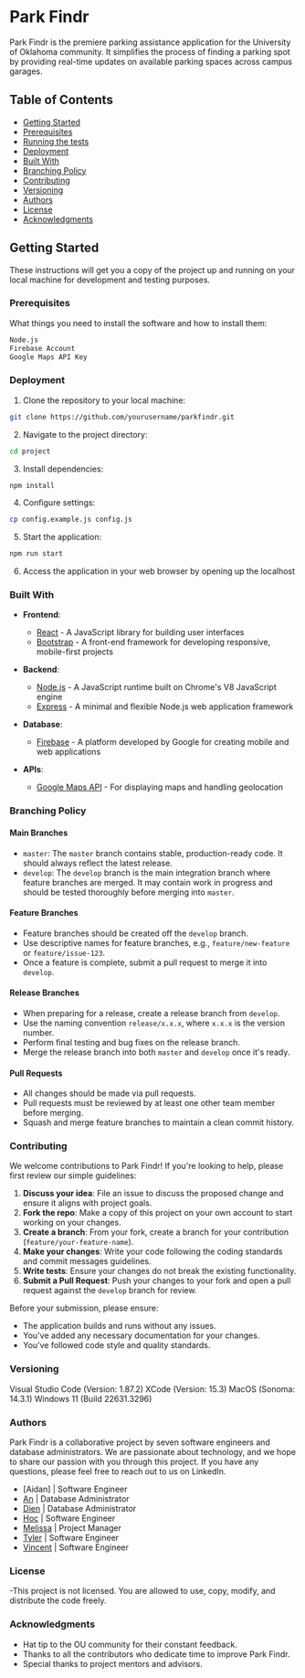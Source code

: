 # Park Findr

Park Findr is the premiere parking assistance application for the University of Oklahoma community. It simplifies the process of finding a parking spot by providing real-time updates on available parking spaces across campus garages.

## Table of Contents

- [Getting Started](#getting-started)
- [Prerequisites](#prerequisites)
- [Running the tests](#running-the-tests)
- [Deployment](#deployment)
- [Built With](#built-with)
- [Branching Policy](#branching-policy)
- [Contributing](#contributing)
- [Versioning](#versioning)
- [Authors](#authors)
- [License](#license)
- [Acknowledgments](#acknowledgments)

## Getting Started

These instructions will get you a copy of the project up and running on your local machine for development and testing purposes.

### Prerequisites

What things you need to install the software and how to install them:

```bash
Node.js
Firebase Account
Google Maps API Key
```
### Deployment
1. Clone the repository to your local machine:
```bash
git clone https://github.com/yourusername/parkfindr.git
```

2. Navigate to the project directory:
```bash
cd project
```

3. Install dependencies:
```bash
npm install
```

4. Configure settings:
```bash
cp config.example.js config.js
```

5. Start the application:
```bash
npm run start
```

6. Access the application in your web browser by opening up the localhost

### Built With

- **Frontend**:
  - [React](https://reactjs.org/) - A JavaScript library for building user interfaces
  - [Bootstrap](https://getbootstrap.com/) - A front-end framework for developing responsive, mobile-first projects

- **Backend**:
  - [Node.js](https://nodejs.org/) - A JavaScript runtime built on Chrome's V8 JavaScript engine
  - [Express](https://expressjs.com/) - A minimal and flexible Node.js web application framework

- **Database**:
  - [Firebase](https://firebase.google.com/) - A platform developed by Google for creating mobile and web applications

- **APIs**:
  - [Google Maps API](https://developers.google.com/maps) - For displaying maps and handling geolocation


### Branching Policy
#### Main Branches

- `master`: The `master` branch contains stable, production-ready code. It should always reflect the latest release.
- `develop`: The `develop` branch is the main integration branch where feature branches are merged. It may contain work in progress and should be tested thoroughly before merging into `master`.

#### Feature Branches

- Feature branches should be created off the `develop` branch.
- Use descriptive names for feature branches, e.g., `feature/new-feature` or `feature/issue-123`.
- Once a feature is complete, submit a pull request to merge it into `develop`.

#### Release Branches

- When preparing for a release, create a release branch from `develop`.
- Use the naming convention `release/x.x.x`, where `x.x.x` is the version number.
- Perform final testing and bug fixes on the release branch.
- Merge the release branch into both `master` and `develop` once it's ready.

#### Pull Requests

- All changes should be made via pull requests.
- Pull requests must be reviewed by at least one other team member before merging.
- Squash and merge feature branches to maintain a clean commit history.

### Contributing

We welcome contributions to Park Findr! If you're looking to help, please first review our simple guidelines:

1. **Discuss your idea**: File an issue to discuss the proposed change and ensure it aligns with project goals.
2. **Fork the repo**: Make a copy of this project on your own account to start working on your changes.
3. **Create a branch**: From your fork, create a branch for your contribution (`feature/your-feature-name`).
4. **Make your changes**: Write your code following the coding standards and commit messages guidelines.
5. **Write tests**: Ensure your changes do not break the existing functionality.
6. **Submit a Pull Request**: Push your changes to your fork and open a pull request against the `develop` branch for review.

Before your submission, please ensure:

- The application builds and runs without any issues.
- You've added any necessary documentation for your changes.
- You’ve followed code style and quality standards.


### Versioning
Visual Studio Code (Version: 1.87.2)
XCode (Version: 15.3)
MacOS (Sonoma: 14.3.1)
Windows 11 (Build 22631.3296)


### Authors
Park Findr is a collaborative project by seven software engineers and database administrators. We are passionate about technology, and we hope to share our passion with you through this project. If you have any questions, please feel free to reach out to us on LinkedIn.
- [Aidan] | Software Engineer
- [An](https://www.linkedin.com/in/annguyen123/) | Database Administrator
- [Dien](https://www.linkedin.com/in/dien-mai-0067ba24b/) | Database Administrator
- [Hoc](https://www.linkedin.com/in/hoc-nguyen/) | Software Engineer
- [Melissa](https://www.linkedin.com/in/melissa-ng-724736284) | Project Manager
- [Tyler](https://www.linkedin.com/in/tyler-vuong/) | Software Engineer
- [Vincent](https://www.linkedin.com/in/vincenttran-swe/) | Software Engineer

### License
-This project is not licensed. You are allowed to use, copy, modify, and distribute the code freely.


### Acknowledgments
- Hat tip to the OU community for their constant feedback.
- Thanks to all the contributors who dedicate time to improve Park Findr.
- Special thanks to project mentors and advisors.

